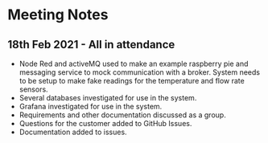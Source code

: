 # Meeting Notes

## 18th Feb 2021 - All in attendance

- Node Red and activeMQ used to make an example raspberry pie and messaging service to mock communication with a broker. System needs to be setup to make fake readings for the temperature and flow rate sensors.
- Several databases investigated for use in the system.
- Grafana investigated for use in the system.
- Requirements and other documentation discussed as a group.
- Questions for the customer added to GitHub Issues.
- Documentation added to issues.

##